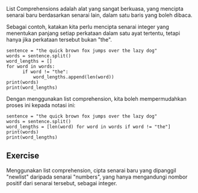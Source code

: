 List Comprehensions adalah alat yang sangat berkuasa, yang mencipta senarai baru berdasarkan senarai lain, dalam satu baris yang boleh dibaca.

Sebagai contoh, katakan kita perlu mencipta senarai integer yang menentukan panjang setiap perkataan dalam satu ayat tertentu, tetapi hanya jika perkataan tersebut bukan "the".

    sentence = "the quick brown fox jumps over the lazy dog"
    words = sentence.split()
    word_lengths = []
    for word in words:
          if word != "the":
              word_lengths.append(len(word))
    print(words)
    print(word_lengths)

Dengan menggunakan list comprehension, kita boleh mempermudahkan proses ini kepada notasi ini:

    sentence = "the quick brown fox jumps over the lazy dog"
    words = sentence.split()
    word_lengths = [len(word) for word in words if word != "the"]
    print(words)
    print(word_lengths)

Exercise
--------

Menggunakan list comprehension, cipta senarai baru yang dipanggil "newlist" daripada senarai "numbers", yang hanya mengandungi nombor positif dari senarai tersebut, sebagai integer.